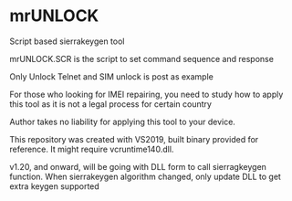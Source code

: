 # mrUNLOCK
Script based sierrakeygen tool

mrUNLOCK.SCR is the script to set command sequence and response

Only Unlock Telnet and SIM unlock is post as example

For those who looking for IMEI repairing, you need to study how to apply this tool as it is not a legal process for certain country

Author takes no liability for applying this tool to your device.

This repository was created with VS2019, built binary provided for reference. It might require vcruntime140.dll.

v1.20, and onward, will be going with DLL form to call sierragkeygen function. When sierrakeygen algorithm changed, only update DLL to get extra keygen supported
